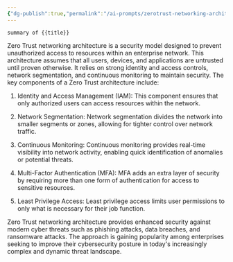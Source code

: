 ```yaml
---
{"dg-publish":true,"permalink":"/ai-prompts/zerotrust-networking-architecture/","tags":["public","ai"],"noteIcon":"1","created":"2024-08-03T14:55:00.410+02:00","updated":"2023-03-13T22:18:40.000+01:00"}
---
```



```tg
summary of {{title}}
```

Zero Trust networking architecture is a security model designed to prevent unauthorized access to resources within an enterprise network. This architecture assumes that all users, devices, and applications are untrusted until proven otherwise. It relies on strong identity and access controls, network segmentation, and continuous monitoring to maintain security. The key components of a Zero Trust architecture include:

1. Identity and Access Management (IAM): This component ensures that only authorized users can access resources within the network.

2. Network Segmentation: Network segmentation divides the network into smaller segments or zones, allowing for tighter control over network traffic.

3. Continuous Monitoring: Continuous monitoring provides real-time visibility into network activity, enabling quick identification of anomalies or potential threats.

4. Multi-Factor Authentication (MFA): MFA adds an extra layer of security by requiring more than one form of authentication for access to sensitive resources.

5. Least Privilege Access: Least privilege access limits user permissions to only what is necessary for their job function.

Zero Trust networking architecture provides enhanced security against modern cyber threats such as phishing attacks, data breaches, and ransomware attacks. The approach is gaining popularity among enterprises seeking to improve their cybersecurity posture in today's increasingly complex and dynamic threat landscape.